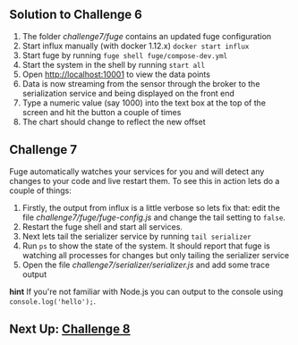 ## Solution to Challenge 6

1. The folder _challenge7/fuge_ contains an updated fuge configuration
2. Start influx manually (with docker 1.12.x) `docker start influx`
3. Start fuge by running `fuge shell fuge/compose-dev.yml`
4. Start the system in the shell by running `start all`
5. Open [http://localhost:10001]() to view the data points
6. Data is now streaming from the sensor through the broker to the serialization
service and being displayed on the front end
7. Type a numeric value (say 1000) into the text box at the top of the screen
and hit the button a couple of times
8. The chart should change to reflect the new offset


## Challenge 7

Fuge automatically watches your services for you and will detect any changes to your code and live restart them. To see this in action lets do a couple of things:

1. Firstly, the output from influx is a little verbose so lets fix that: edit the file _challenge7/fuge/fuge-config.js_ and change the tail setting to `false`.
2. Restart the fuge shell and start all services.
3. Next lets tail the serializer service by running `tail serializer`
4. Run `ps` to show the state of the system. It should report that fuge is watching all processes for changes but only tailing the serializer service
5. Open the file _challenge7/serializer/serializer.js_ and add some trace output

__hint__ If you're not familiar with Node.js you can output to the console using `console.log('hello');`.

## Next Up: [Challenge 8](../challenge8/README.md)
